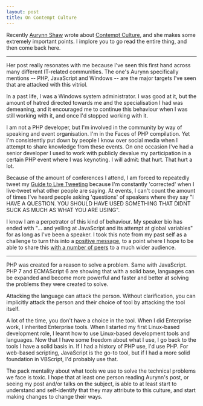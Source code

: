 ```yaml
---
layout: post
title: On Contempt Culture
---
```


Recently [Aurynn Shaw](https://twitter.com/aurynn) wrote about [Contempt Culture](http://blog.aurynn.com/86/contempt-culture), and she makes some extremely important points. I implore you to go read the entire thing, and then come back here.

------

Her post really resonates with me because I've seen this first hand across many different IT-related communities. The one's Aurynn specifically mentions -- PHP, JavaScript and Windows -- are the major targets I've seen that are attacked with this vitriol.

In a past life, I was a Windows system administrator. I was good at it, but the amount of hatred directed towards me and the specialisation I had was demeaning, and it encouraged me to continue this behaviour when I was still working with it, and once I'd stopped working with it.

I am not a PHP developer, but I'm involved in the community by way of speaking and event organisation. I'm in the Faces of PHP compilation. Yet I'm consistently put down by people I know over social media when I attempt to share knowledge from these events. On one occasion I've had a senior developer I used to work with publicly devalue my participation in a certain PHP event where I was keynoting. I will admit: that hurt. That hurt a lot.

Because of the amount of conferences I attend, I am forced to repeatedly tweet my [Guide to Live Tweeting](glasnt.com/blog/2015/10/13/on-the-live-tweeting-of-talks.html) because I'm constantly 'corrected' when I live-tweet what other people are saying. At events, I can't count the amount of times I've heard people asking 'questions' of speakers where they say "I HAVE A QUESTION. YOU SHOULD HAVE USED SOMETHING THAT DIDNT SUCK AS MUCH AS WHAT YOU ARE USING".

I know I am a perpetrator of this kind of behaviour. My speaker bio has ended with "... and yelling at JavaScript and its attempt at global variables" for as long as I've been a speaker. I took this note from my past self as a challenge to turn this into a [positive message](https://www.youtube.com/watch?v=kK5kp5tjJyc), to a point where I hope to be able to share this [with a number of peers](https://twitter.com/chrisjrn/status/669332667347824640) to a much wider audience.


----

PHP was created for a reason to solve a problem. Same with JavaScript. PHP 7 and ECMAScript 6 are showing that with a solid base, languages can be expanded and become more powerful and faster and better at solving the problems they were created to solve.

Attacking the language can attack the person. Without clarification, you can implicitly attack the person and their choice of tool by attacking the tool itself.

A lot of the time, you don't have a choice in the tool. When I did Enterprise work, I inherited Enterprise tools. When I started my first Linux-based development role, I learnt how to use Linux-based development tools and languages. Now that I have some freedom about what I use, I go back to the tools I have a solid basis in. If I had a history of PHP use, I'd use PHP. For web-based scripting, JavaScript is the go-to tool, but if I had a more solid foundation in VBScript, I'd probably use that.

The pack mentality about what tools we use to solve the technical problems we face is toxic. I hope that at least one person reading Aurynn's post, or seeing my post and/or talks on the subject, is able to at least start to understand and self-identify that they may attribute to this culture, and start making changes to change their ways.
